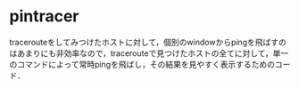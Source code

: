 # pintracer

tracerouteをしてみつけたホストに対して，個別のwindowからpingを飛ばすのはあまりにも非効率なので，tracerouteで見つけたホストの全てに対して，単一のコマンドによって常時pingを飛ばし，その結果を見やすく表示するためのコード．
